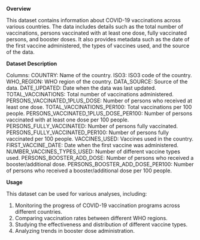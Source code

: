**Overview**

This dataset contains information about COVID-19 vaccinations across various countries. The data includes details such as the total number of vaccinations, persons vaccinated with at least one dose, fully vaccinated persons, and booster doses. It also provides metadata such as the date of the first vaccine administered, the types of vaccines used, and the source of the data.

**Dataset Description**

Columns:
COUNTRY: Name of the country.
ISO3: ISO3 code of the country.
WHO_REGION: WHO region of the country.
DATA_SOURCE: Source of the data.
DATE_UPDATED: Date when the data was last updated.
TOTAL_VACCINATIONS: Total number of vaccinations administered.
PERSONS_VACCINATED_1PLUS_DOSE: Number of persons who received at least one dose.
TOTAL_VACCINATIONS_PER100: Total vaccinations per 100 people.
PERSONS_VACCINATED_1PLUS_DOSE_PER100: Number of persons vaccinated with at least one dose per 100 people.
PERSONS_FULLY_VACCINATED: Number of persons fully vaccinated.
PERSONS_FULLY_VACCINATED_PER100: Number of persons fully vaccinated per 100 people.
VACCINES_USED: Vaccines used in the country.
FIRST_VACCINE_DATE: Date when the first vaccine was administered.
NUMBER_VACCINES_TYPES_USED: Number of different vaccine types used.
PERSONS_BOOSTER_ADD_DOSE: Number of persons who received a booster/additional dose.
PERSONS_BOOSTER_ADD_DOSE_PER100: Number of persons who received a booster/additional dose per 100 people.


**Usage**

This dataset can be used for various analyses, including:

1. Monitoring the progress of COVID-19 vaccination programs across different countries.
2. Comparing vaccination rates between different WHO regions.
3. Studying the effectiveness and distribution of different vaccine types.
4. Analyzing trends in booster dose administration.
